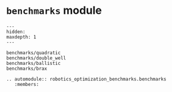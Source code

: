 # `benchmarks` module

```{toctree}
---
hidden:
maxdepth: 1
---

benchmarks/quadratic
benchmarks/double_well
benchmarks/ballistic
benchmarks/brax
```

```{eval-rst}
.. automodule:: robotics_optimization_benchmarks.benchmarks
   :members:
```
